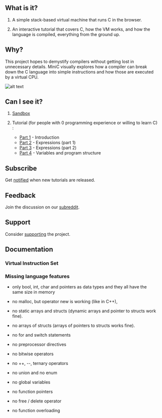 ## What is it?

1. A simple stack-based virtual machine that runs C in the browser.

2. An interactive tutorial that covers C, how the VM works, and how the language is compiled, everything from the ground up.

## Why?

This project hopes to demystify compilers without getting lost in unnecessary details. 
MiniC visually explores how a compiler can break down the C language into simple instructions and how those are executed by a virtual CPU. 

![alt text](/gif/both.gif)

## Can I see it?

1. [Sandbox](https://vasyop.github.io/miniC-hosting)

2. Tutorial (for people with 0 programming experience or willing to learn C) : 
    * [Part 1](https://vasyop.github.io/miniC-hosting/?0) - Introduction
    * [Part 2](https://vasyop.github.io/miniC-hosting/?1) - Expressions (part 1)
    * [Part 3](https://vasyop.github.io/miniC-hosting/?2) - Expressions (part 2)
    * [Part 4](https://vasyop.github.io/miniC-hosting/?3) - Variables and program structure

## Subscribe

Get [notified](https://github.us20.list-manage.com/subscribe/post?u=2790571880963241ec5dd7d11&id=0e2d1b34de) when new tutorials are released.

## Feedback

Join the discussion on our [subreddit](https://www.reddit.com/r/minic/).

## Support
Consider [supporting](https://github.com/vasyop/miniC-hosting/blob/master/support.md) the project.

## Documentation

### Virtual Instruction Set



### Missing language features

* only bool, int, char and pointers as data types and they all have the same size in memory

* no malloc, but operator new is working (like in C++), 

* no static arrays and structs (dynamic arrays and pointer to structs work fine).
  
* no arrays of structs (arrays of pointers to structs works fine).
  
* no for and switch statements

* no preprocessor directives
  
* no bitwise operators
  
* no ++, --, ternary operators
  
* no union and no enum
  
* no global variables

* no function pointers

* no free / delete operator

* no function overloading
